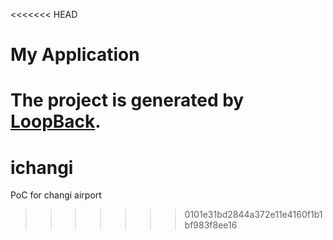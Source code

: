 <<<<<<< HEAD
# My Application

The project is generated by [LoopBack](http://loopback.io).
=======
# ichangi
PoC for changi airport
>>>>>>> 0101e31bd2844a372e11e4160f1b1bf983f8ee16
